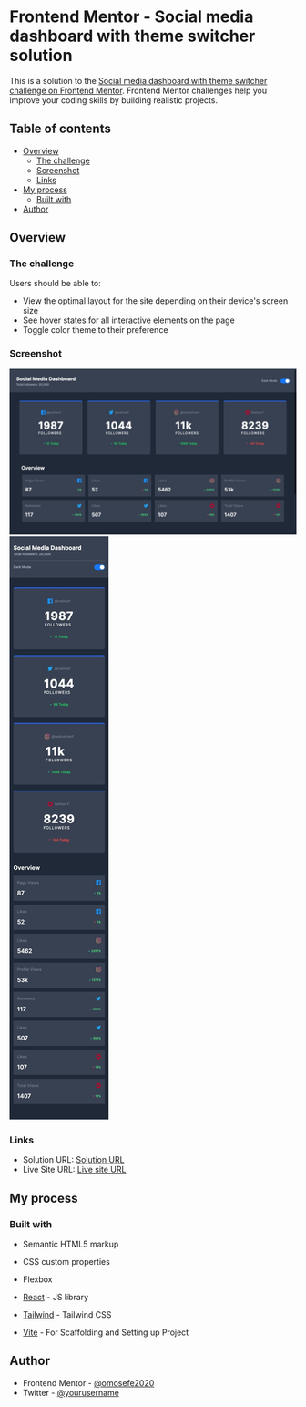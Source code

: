# Frontend Mentor - Social media dashboard with theme switcher solution

This is a solution to the [Social media dashboard with theme switcher challenge on Frontend Mentor](https://www.frontendmentor.io/challenges/social-media-dashboard-with-theme-switcher-6oY8ozp_H). Frontend Mentor challenges help you improve your coding skills by building realistic projects.

## Table of contents

- [Overview](#overview)
  - [The challenge](#the-challenge)
  - [Screenshot](#screenshot)
  - [Links](#links)
- [My process](#my-process)
  - [Built with](#built-with)
- [Author](#author)

## Overview

### The challenge

Users should be able to:

- View the optimal layout for the site depending on their device's screen size
- See hover states for all interactive elements on the page
- Toggle color theme to their preference

### Screenshot

![Desktop View](./public/screenshot/social-desktop.jpeg)
![Mobile View](./public/screenshot/social-mobile.jpeg)

### Links

- Solution URL: [Solution URL](https://github.com/sefedev/social-media-dashboard)
- Live Site URL: [Live site URL](https://your-live-site-url.com)

## My process

### Built with

- Semantic HTML5 markup
- CSS custom properties
- Flexbox

- [React](https://reactjs.org/) - JS library
- [Tailwind](https://tailwindcss.com/) - Tailwind CSS
- [Vite](https://vitejs.dev/) - For Scaffolding and Setting up Project

## Author

- Frontend Mentor - [@omosefe2020](https://www.frontendmentor.io/profile/omosefe2020)
- Twitter - [@yourusername](https://www.twitter.com/sephiano1)
